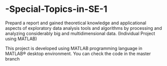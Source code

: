 # -Special-Topics-in-SE-1
Prepard a report and gained theoretical knowledge and applicational aspects of exploratory data analysis tools and algorithms by processing and analyzing considerably big and multidimensional data. (Individual Project using MATLAB)

This project is developed using MATLAB programming language in MATLAB® desktop environment. You can check the code in the master branch
